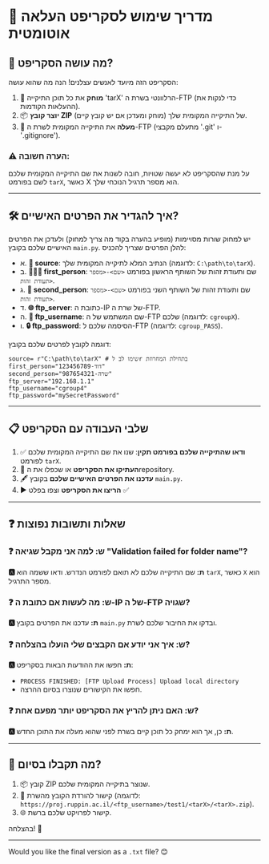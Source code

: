 
# 📖 מדריך שימוש לסקריפט העלאה אוטומטית

## 🤔 מה עושה הסקריפט?
הסקריפט הזה מיועד לאנשים עצלנים! הנה מה שהוא עושה:
1. 🧹 **מוחק** את כל תוכן התיקייה 'tarX' הרלוונטי בשרת ה-FTP (כדי לנקות את ההעלאות הקודמות).
2. 📦 **יוצר קובץ ZIP** של התיקייה המקומית שלך (מוחק ומעדכן אם יש קובץ קיים).
3. 🚀 **מעלה** את התיקייה המקומית לשרת ה-FTP (מתעלם מקבצי '.git' ו-'.gitignore').

### ⚠️ הערה חשובה:
על מנת שהסקריפט לא יעשה שטויות, חובה לשנות את שם התיקייה המקומית שלכם לשם בפורמט `tarX`, כאשר X הוא מספר תרגיל הנוכחי שלך.

---

## 🛠️ איך להגדיר את הפרטים האישיים?

יש למחוק שורות מסויימות (מופיע בהערה בקוד מה צריך למחוק) ולעדכן את הפרטים האישיים שלכם בקובץ `main.py`. להלן הפרטים שצריך להכניס:

- א. **📂 source**: הנתיב המלא לתיקייה המקומית שלך (לדוגמה: `C:\path\to\tarX`).
- ב. **🧑‍🤝‍🧑 first_person**: שם ותעודת זהות של השותף הראשון בפורמט `<שם>-<מספר תעודת זהות>`.
- ג. **👩 second_person**: שם ותעודת זהות של השותף השני בפורמט `<שם>-<מספר תעודת זהות>`.
- ד. **🌐 ftp_server**: כתובת ה-IP של שרת ה-FTP.
- ה. **🔑 ftp_username**: שם המשתמש של ה-FTP שלכם (לדוגמה: `cgroupX`).
- ו. **🔒 ftp_password**: הסיסמה שלכם ל-FTP (לדוגמה: `cgroup_PASS`).

דוגמה לקובץ לפרטים שלכם בקובץ:
```
source= r"C:\path\to\tarX" # שימו לב לr בתחילת המחרוזת
first_person="דוד-123456789" 
second_person="שרה-987654321"
ftp_server="192.168.1.1"
ftp_username="cgroup4"
ftp_password="mySecretPassword"
```

---

## 📋 שלבי העבודה עם הסקריפט

1. ✅ **ודאו שהתיקייה שלכם בפורמט תקין**: שנו את שם התיקייה המקומית שלכם לפורמט `tarX`.
2. 🔗 **העתיקו את הסקריפט** או שכפלו את הrepository.
3. 🖋️ **עדכנו את הפרטים האישיים שלכם** בקובץ `main.py`.
4. ▶️ **הריצו את הסקריפט** וצפו בפלט ✅
---

## ❓ שאלות ותשובות נפוצות

### ❓ **ש: למה אני מקבל שגיאה "Validation failed for folder name"?**
**🅰️ ת:** שם התיקייה שלכם לא תואם לפורמט הנדרש. ודאו ששמה הוא `tarX`, כאשר `X` הוא מספר התרגיל.

### ❓ **ש: מה לעשות אם כתובת ה-IP של ה-FTP שגויה?**
**🅰️ ת:** עדכנו את הפרטים בקובץ `main.py` ובדקו את החיבור שלכם לשרת.

### ❓ **ש: איך אני יודע אם הקבצים שלי הועלו בהצלחה?**
**🅰️ ת:** חפשו את ההודעות הבאות בסקריפט:
- `PROCESS FINISHED: [FTP Upload Process] Upload local directory`
- חפשו את הקישורים שנוצרו בסיום ההרצה.

### ❓ **ש: האם ניתן להריץ את הסקריפט יותר מפעם אחת?**
**🅰️ ת:** כן, אך הוא ימחק כל תוכן קיים בשרת לפני שהוא מעלה את התוכן החדש.

---

## 🎉 מה תקבלו בסיום?

1. 📦 קובץ ZIP שנוצר בתיקייה המקומית שלכם.
2. 🔗 קישור להורדת הקובץ מהשרת (לדוגמה: `https://proj.ruppin.ac.il/<ftp_username>/test1/<tarX>/<tarX>.zip`).
3. 🌐 קישור לפרויקט שלכם ברשת.

בהצלחה! 🚀

--- 

Would you like the final version as a `.txt` file? 😊
